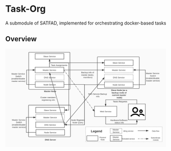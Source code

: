 # Task-Org

A submodule of SATFAD, implemented for orchestrating docker-based tasks

## Overview
![Services running on nodes and corresponding dataflow](pics/service.jpg)

